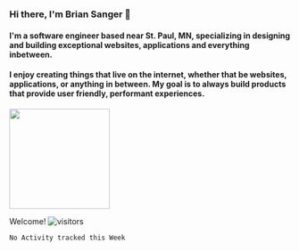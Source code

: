 ### Hi there, I'm Brian Sanger 👋
#### I'm a software engineer based near St. Paul, MN, specializing in designing and building exceptional websites, applications and everything inbetween.
#### I enjoy creating things that live on the internet, whether that be websites, applications, or anything in between. My goal is to always build products that provide user friendly, performant experiences.
<img height="180em" src="https://github-readme-stats.vercel.app/api?username=n0madzer0&show_icons=true&hide_border=true&&count_private=true&include_all_commits=true" />

Welcome!  ![visitors](https://visitor-badge.glitch.me/badge?page_id=page.id)

<!--START_SECTION:waka-->
```text
No Activity tracked this Week
```
<!--END_SECTION:waka-->

<!--
**n0madzer0/n0madzer0** is a ✨ _special_ ✨ repository because its `README.md` (this file) appears on your GitHub profile.

Here are some ideas to get you started:

- 🔭 I’m currently working on ...
- 🌱 I’m currently learning ...
- 👯 I’m looking to collaborate on ...
- 🤔 I’m looking for help with ...
- 💬 Ask me about ...
- 📫 How to reach me: ...
- 😄 Pronouns: ...
- ⚡ Fun fact: ...
-->
